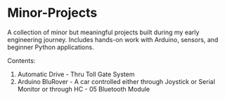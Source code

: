 # Minor-Projects
A collection of minor but meaningful projects built during my early engineering journey. Includes hands-on work with Arduino, sensors, and beginner Python applications.

Contents:
1. Automatic Drive - Thru Toll Gate System
2. Arduino BluRover - A car controlled either through Joystick or Serial Monitor or through HC - 05 Bluetooth Module
